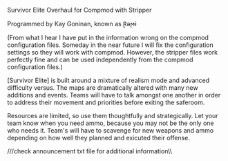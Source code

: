 Survivor Elite Overhaul for Compmod with Stripper

Programmed by Kay Goninan, known as Ɽǝϻɨ

(From what I hear I have put in the information wrong on the compmod configuration files. Someday in the near future I will fix the configuration settings so they will work with compmod. However, the stripper files work perfectly fine and can be used independently from the compmod configuration files.) 

[Survivor Elite] is built around a mixture of realism mode and advanced difficulty versus. The maps are dramatically altered with many new additions and events. Teams will have to talk amongst one another in order to address their movement and priorities before exiting the saferoom. 

Resources are limited, so use them thoughtfully and strategically. Let your team know when you need ammo, because you may not be the only one who needs it. Team's will have to scavenge for new weapons and ammo depending on how well they planned and exicuted their offense.  

///check announcement txt file for additional information\\\
